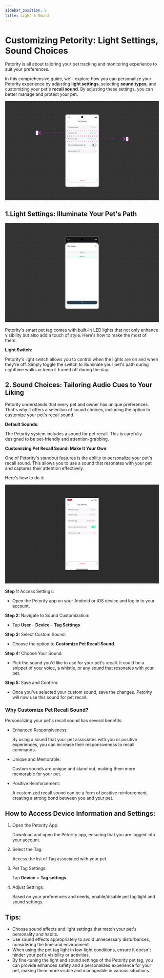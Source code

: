 ```yaml
---
sidebar_position: 6
title: Light & Sound
---
```


# Customizing Petority: Light Settings, Sound Choices
Petority is all about tailoring your pet tracking and monitoring experience to suit your preferences. 

In this comprehensive guide, we'll explore how you can personalize your Petority experience by adjusting **light settings**, selecting **sound types**, and customizing your pet's **recall sound**. By adjusting these settings, you can better manage and protect your pet.

![Tag light](/img/light-sound/Light-and-Sound.jpg)

## 1.Light Settings: Illuminate Your Pet's Path

![light](/img/light-sound/Light.jpg)

Petority's smart pet tag comes with built-in LED lights that not only enhance visibility but also add a touch of style. Here's how to make the most of them:

**Light Switch:** 

Petority's light switch allows you to control when the lights are on and when they're off. Simply toggle the switch to illuminate your pet's path during nighttime walks or keep it turned off during the day.

## 2. Sound Choices: Tailoring Audio Cues to Your Liking
Petority understands that every pet and owner has unique preferences. That's why it offers a selection of sound choices, including the option to customize your pet's recall sound.

**Default Sounds:** 

The Petority system includes a sound for pet recall. This is carefully designed to be pet-friendly and attention-grabbing. 

**Customizing Pet Recall Sound: Make It Your Own**

One of Petority's standout features is the ability to personalize your pet's recall sound. This allows you to use a sound that resonates with your pet and captures their attention effectively. 

Here's how to do it:

![Sound Settings](/img/light-sound/Audio.gif)

**Step 1:** Access Settings:

+ Open the Petority app on your Android or iOS device and log in to your account.

**Step 2:** Navigate to Sound Customization:

+ Tap **User** - **Device** - **Tag Settings**

**Step 3:** Select Custom Sound:

+ Choose the option to **Customize Pet Recall Sound**.

**Step 4:** Choose Your Sound:

+ Pick the sound you'd like to use for your pet's recall. It could be a snippet of your voice, a whistle, or any sound that resonates with your pet.

**Step 5:** Save and Confirm:

+ Once you've selected your custom sound, save the changes. Petority will now use this sound for pet recall.

### Why Customize Pet Recall Sound?

Personalizing your pet's recall sound has several benefits:

+ Enhanced Responsiveness:

    By using a sound that your pet associates with you or positive experiences, you can increase their responsiveness to recall commands.

+ Unique and Memorable:
    
    Custom sounds are unique and stand out, making them more memorable for your pet.

+ Positive Reinforcement:
    
    A customized recall sound can be a form of positive reinforcement, creating a strong bond between you and your pet.

## How to Access Device Information and Settings:
1. Open the Petority App: 

    Download and open the Petority app, ensuring that you are logged into your account.
2. Select the Tag: 

    Access the list of Tag associated with your pet.
3. Pet Tag Settings:

    Tap **Device** > **Tag settings**
4. Adjust Settings: 

    Based on your preferences and needs, enable/disable pet tag light and sound settings.
    
## Tips:
+ Choose sound effects and light settings that match your pet's personality and habits.
+ Use sound effects appropriately to avoid unnecessary disturbances, considering the time and environment.
+ When using the pet tag light in low-light conditions, ensure it doesn't hinder your pet's visibility or activities.
+ By fine-tuning the light and sound settings of the Petority pet tag, you can provide enhanced safety and a personalized experience for your pet, making them more visible and manageable in various situations.
